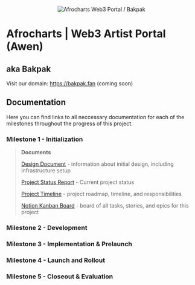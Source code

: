 <p align="center">
  <img src="https://objects-us-east-1.dream.io/website-backup-wsc/Assets/github/1-f531f7.png" alt="Afrocharts Web3 Portal / Bakpak">
</p>

# Afrocharts | Web3 Artist Portal (Awen)
## aka Bakpak
Visit our domain: https://bakpak.fan (coming soon)

## Documentation

Here you can find links to all neccessary documentation for each of the milestones throughout the progress of this project.
### Milestone 1 - Initialization
>**Documents**
>
>[Design Document](M1_Initialization/SyncLand_Design_Report.pdf) - information about initial design, including infrastructure setup
>
>[Project Status Report](M1_Initialization/SyncLand_Project_Status.pdf) - Current project status
>
>[Project Timeline](M1_Initialization/SyncLand_Project_Timeline.pdf) - project roadmap, timeline, and responsibilities
>
>[Notion Kanban Board](https://awen-online.notion.site/2196b85886f941cf9f1d951b59ea230c?v=e71479497a5a4ea1810e4bf2c1018451) - board of all tasks, stories, and epics for this project


### Milestone 2 - Development
### Milestone 3 - Implementation & Prelaunch
### Milestone 4 - Launch and Rollout
### Milestone 5 - Closeout & Evaluation